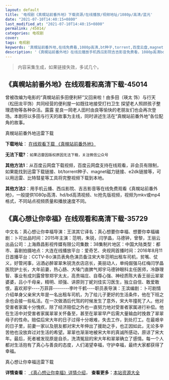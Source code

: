 ```yaml
---
layout: default
title: '电视剧《真幌站前番外地》下载资源/在线播放/视频地址/1080p/高清/蓝光'
date: "2021-07-10T14:40:15+0800"
last_modified_at: "2021-07-10T14:40:15+0800"
permalink: /45014/
categories: 电视剧
cover:
tags: 电视剧
keywords: '真幌站前番外地,在线免费看,1080p高清,bt种子,torrent,百度云盘,magnet,磁力链,迅雷下载资源'
description: '《真幌站前番外地》在线云播放手机西瓜影院吉吉影音免费看，1080p高清bd/hd未删减完整版和tc抢先枪版，mkv/mp4格式，附带bt/torrent种子、magnet/磁力链、百度云盘、网盘资源迅雷下载链接'
---
```


>内容采集生成，如果链接失效，多试几个。


## 《真幌站前番外地》在线观看和高清下载-45014

曾被改编为电影的“真幌站前多田便利轩&rdquo;又回来啦！由多田（瑛太&nbsp;饰）与行天（松田龙平饰）共同经营的便利屋一如既往地接受打扫卫生&nbsp;探望老人照顾孩子整理遗物等各种杂活。露露&nbsp;星良一岡老人田村由良等愉快的老朋友们也会再次登场。本剧将以多田与行天的故事为主线，同时讲述生活在“真幌站前番外地&rdquo;各位配角的故事。</p>


真幌站前番外地迅雷下载

**下载地址**： [在线观看下载 《真幌站前番外地》](https://www.993dy.com//vod-detail-id-7063.html) 


**无法下载?**：`如果迅雷因版权原因无法下载，关注微信公众号 `

**其他方法1**：从百度云网盘下载视频，百度云网盘支持在线观看，非会员有限制，如果能找到迅雷下载链接、bt/torrent种子、magnet磁力链接、e2dk链接等，可以用迅雷、比特彗星等工具将完整视频下载到本地。

**其他方法2**：用手机云播、西瓜影院、吉吉影音等在线免费观看《真幌站前番外地》，一般提供1080p高清、hd/bd高清视频、tc抢先版视频，视频为mkv或mp4格式，不同站点视频质量和播放速度不同。


## 《真心想让你幸福》在线观看和高清下载-35729

中文名：真心想让你幸福导演：王滨其它译名：真心想要你幸福、想要你幸福编剧：卜可出品时间：2015年主演：范明，朱锐，闫学晶，马德钟，曾黎，王丽云出品公司：上海鼎昌影视传媒有限公司集数：38集制片地区：中国大陆类型：都市、喜剧拍摄地点：大连在线播放平台：爱奇艺、央视网首播时间：2016年8月11日首播平台：CCTV-8⊙演员表角色演员备注宋大年范明出租车司机，贫嘴、仗义，好管闲事，沾酒必醉翠翠朱锐洗衣店店长，美丽动人，单纯倔强马红梅闫学晶医院护士长，大年前妻，热心肠、大嗓门直脾气郑宇马德钟眼科主任医师，冷静理智、事业有成刘露曾黎郑宇太太，高贵端庄、自尊心强、神经质陈大香王丽云翠翠婆婆，吕小千母亲，精明、顽强、讲原则丁妮刘佳实习医生，独立自信、敢爱敢恨，喜欢郑宇----万菲菲--------李叶千鹤----职员表导演：王滨编剧：卜可剧情介绍单身父亲宋大年是一名出租车司机，为了给儿子更好的生活条件，他在下班之余也会接一些私活。在一次做酒后代驾的时候发生了意外，宋大年撞死了人。他对受害者家属十分愧疚，除了经济赔偿之外也一直努力地对受害者家属进行补偿。他在生活中对受害者家属翠翠关怀备至，甚至在翠翠早产后需大量输血时挽救了翠翠母子的性命。赔偿后宋大年的日子过得十分艰难，失去工作，到处打工。在最艰辛的日子里，前妻一家以及朋友都对宋大年伸出了援助之手，也正因如此，无论多辛苦他也没放弃过对生活的希望。翠翠也渐渐地被宋大年的真诚所感动，原谅了宋大年。最后，死者被发现原是自杀，洗清冤屈的宋大年和翠翠确立了感情。每一个人都对生活抱有了真心与善良的态度，人们渴望幸福，守护幸福，最终大家都获得了幸福。


真心想让你幸福迅雷下载

**详情查看**： [《真心想让你幸福》详情介绍](/movie/35729/)， **查看更多**：[本站资源大全](/movie/t/all/)


